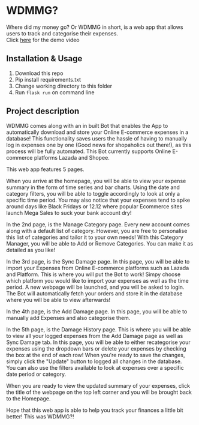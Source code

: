 # WDMMG?
Where did my money go? Or WDMMG in short, is a web app that allows users to track and categorise their expenses. </br>
Click [here](https://www.youtube.com/watch?v=VvKsG-Wtgtw) for the demo video 

## Installation & Usage 
1. Download this repo
2. Pip install requirements.txt
3. Change working directory to this folder
3. Run `flask run` on command line

## Project description

WDMMG comes along with an in built Bot that enables the App to automatically download and store your Online E-commerce expenses in a database! 
This functionality saves users the hassle of having to manually log in expenses one by one (Good news for shopaholics out there!), as this process will be fully automated. 
This Bot currently supports Online E-commerce platforms Lazada and Shopee. 

This web app features 5 pages. 

When you arrive at the homepage, you will be able to view your expense summary in the form of time series and bar charts. 
Using the date and category filters, you will be able to toggle accordingly to look at only a specific time period. 
You may also notice that your expenses tend to spike around days like Black Fridays or 12.12 where popular Ecommerce sites launch Mega Sales to suck your bank account dry!

In the 2nd page, is the Manage Category page. 
Every new account comes along with a default list of category. However, you are free to personalise this list of categories and tailor it to your own needs! 
With this Category Manager, you will be able to Add or Remove Categories. You can make it as detailed as you like! 

In the 3rd page, is the Sync Damage page. 
In this page, you will be able to import your Expenses from Online E-commerce platforms such as Lazada and Platform. 
This is where you will put the Bot to work! Simpy choose which platform you would like to import your expenses as well as the time period. 
A new webpage will be launched, and you will be asked to login. The Bot will automatically fetch your orders and store it in the database where you will be able to view afterwards!

In the 4th page, is the Add Damage page. 
In this page, you will be able to manually add Expenses and also categorise them. 

In the 5th page, is the Damage History page. 
This is where you will be able to view all your logged expenses from the Add Damage page as well as Sync Damage tab. 
In this page, you will be able to either recategorise your expenses using the dropdown bars or delete your expenses by checking the box at the end of each row! 
When you're ready to save the changes, simply click the "Update" button to logged all changes in the database.  
You can also use the filters available to look at expenses over a specific date period or category. 

When you are ready to view the updated summary of your expenses, click the title of the webpage on the top left corner and you will be brought back to the Homepage.

Hope that this web app is able to help you track your finances a little bit better! 
This was WDMMG?!


